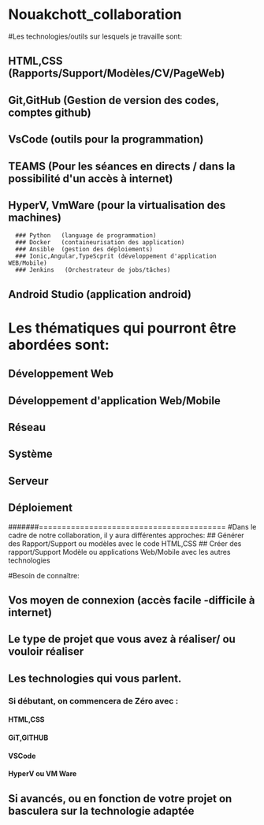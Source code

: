 # Nouakchott_collaboration

#Les technologies/outils sur lesquels je travaille sont:

 ## HTML,CSS       (Rapports/Support/Modèles/CV/PageWeb)
 ## Git,GitHub     (Gestion de version des codes, comptes github)
 ## VsCode          (outils pour la programmation)
 ## TEAMS           (Pour les séances en directs / dans la possibilité d'un accès à internet)
 ## HyperV, VmWare  (pour la virtualisation des machines)
      ### Python   (language de programmation)
      ### Docker   (containeurisation des application)
      ### Ansible  (gestion des déploiements)
      ### Ionic,Angular,TypeScprit (développement d'application WEB/Mobile)
      ### Jenkins   (Orchestrateur de jobs/tâches)
 ## Android Studio  (application android)
  

# Les thématiques qui pourront être abordées sont:
 ## Développement Web
 ## Développement d'application Web/Mobile
 ## Réseau
 ## Système
 ## Serveur
 ## Déploiement

#######=========================================
#Dans le cadre de notre collaboration, il y aura différentes approches:
	## Générer des Rapport/Support ou modèles avec le code HTML,CSS
	## Créer des rapport/Support Modèle ou applications Web/Mobile avec les autres technologies
  
 #Besoin de connaître:
 ## Vos moyen de connexion (accès facile -difficile à internet)
 ## Le type de projet que vous avez à réaliser/ ou vouloir réaliser
 ## Les technologies qui vous parlent.
 
 ### Si débutant, on commencera de Zéro avec :
 #### HTML,CSS  
 #### GiT,GITHUB 
 #### VSCode
 #### HyperV ou VM Ware
 
 ## Si avancés, ou en fonction de votre projet on basculera sur la technologie adaptée

